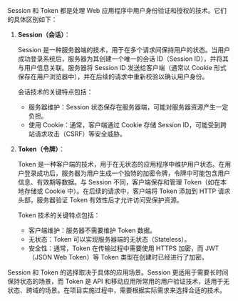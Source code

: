 Session 和 Token 都是处理 Web 应用程序中用户身份验证和授权的技术。它们的具体区别如下：

1. **Session（会话）**：

   Session 是一种服务器端的技术，用于在多个请求间保持用户的状态。当用户成功登录系统后，服务器为其创建一个唯一的会话 ID（Session ID），并将其与用户信息关联。服务器将 Session ID 发送给客户端（通常以 Cookie 形式保存在用户浏览器中），并在后续的请求中重新校验以确认用户身份。

   会话技术的关键特点包括：

   - 服务器维护：Session 状态保存在服务器端，可能对服务器资源产生一定负担。
   - 使用 Cookie：通常，客户端通过 Cookie 存储 Session ID，可能受到跨站请求攻击（CSRF）等安全威胁。

2. **Token（令牌）**：

   Token 是一种客户端的技术，用于在无状态的应用程序中维护用户状态。在用户登录成功后，服务器为用户生成一个独特的加密令牌，令牌中可能包含用户信息、有效期等数据。与 Session 不同，客户端保存和管理 Token（如在本地存储或 Cookie 中）。在后续的请求中，客户端将 Token 添加到 HTTP 请求头部，服务器验证 Token 有效性后才允许访问受保护资源。

   Token 技术的关键特点包括：

   - 客户端维护：服务器不需要维护 Token 数据。
   - 无状态：Token 可以实现服务器端的无状态（Stateless）。
   - 安全性：通常，Token 在传输过程中需要使用 HTTPS 加密，而 JWT（JSON Web Token）等 Token 类型在创建时已经进行了加密。
   
Session 和 Token 的选择取决于具体的应用场景。Session 更适用于需要长时间保持状态的场景，而 Token 是 API 和移动应用所常用的用户验证技术，适用于无状态、跨域的场景。在项目实施过程中，需要根据实际需求来选择合适的技术。